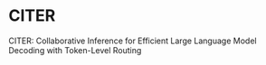 # CITER
CITER: Collaborative Inference for Efficient Large Language Model Decoding with Token-Level Routing
